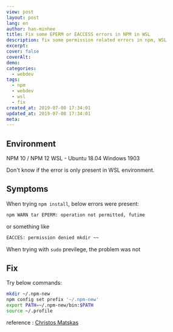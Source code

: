 ```yaml
---
view: post
layout: post
lang: en
author: han-minhee
title: Fix some EPERM or EACCESS errors in NPM in WSL
description: fix some permission related errors in npm, WSL
excerpt:
cover: false
coverAlt:
demo:
categories:
  - webdev
tags:
  - npm
  - webdev
  - wsl
  - fix
created_at: 2019-07-08 17:34:01
updated_at: 2019-07-08 17:34:01
meta:
---
```


## Environment

NPM 10 / NPM 12
WSL - Ubuntu 18.04
Windows 1903

Don't know if the error is only present in WSL environment.

## Symptoms

When trying `npm install`, below errors were present:

```bash
npm WARN tar EPERM: operation not permitted, futime
```

or something like

```bash
EACCES: permission denied mkdir ~~
```

When trying with `sudo` previlege, the problem was not 

## Fix

Try below commands:

```bash
mkdir ~/.npm-new  
npm config set prefix '~/.npm-new'  
export PATH=~/.npm-new/bin:$PATH  
source ~/.profile  
```

reference : [Christos Matskas](https://cmatskas.com/resolve-npm-access-denied-errors/)
